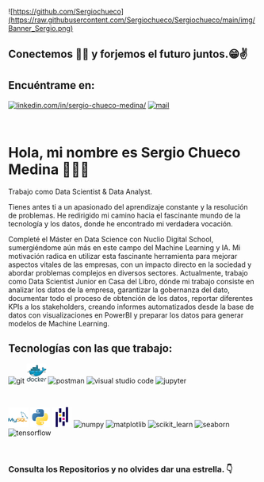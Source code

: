 ![https://github.com/Sergiochueco](https://raw.githubusercontent.com/Sergiochueco/Sergiochueco/main/img/Banner_Sergio.png)

## Conectemos 👨‍💻 y forjemos el futuro juntos.😁✌
## Encuéntrame en:

<p align="left">
    <div>
    <a href="https://www.linkedin.com/in/sergio-chueco-medina/" target="blank"><img align="center" src="https://www.vectorlogo.zone/logos/linkedin/linkedin-icon.svg" alt="linkedin.com/in/sergio-chueco-medina/" height="30" width="40" /></a> 
    <a href="mailto:sergiochuecomedina@gmail.com?Subject=Hola%20Sergio%20nos%20gustaría%20conocerte" target="blank"><img align="center" src="https://www.vectorlogo.zone/logos/gmail/gmail-icon.svg" height="35" width="35px" alt="mail"></a> 
    <div/>
</p>
<br>

# Hola, mi nombre es Sergio Chueco Medina 👋👨‍💻

Trabajo como Data Scientist & Data Analyst.

Tienes antes ti a un apasionado del aprendizaje constante y la resolución de problemas. He redirigido mi camino hacia el fascinante mundo de la tecnología y los datos, donde he encontrado mi verdadera vocación.

Completé el Máster en Data Science con Nuclio Digital School, sumergiéndome aún más en este campo del Machine Learning y IA. Mi motivación radica en utilizar esta fascinante herramienta para mejorar aspectos vitales de las empresas, con un impacto directo en la sociedad y abordar problemas complejos en diversos sectores. Actualmente, trabajo como Data Scientist Junior en Casa del Libro, dónde mi trabajo consiste en analizar los datos de la empresa, garantizar la gobernanza del dato, documentar todo el proceso de obtención de los datos, reportar diferentes KPIs a los stakeholders, creando informes automatizados desde la base de datos con visualizaciones en PowerBI y preparar los datos para generar modelos de Machine Learning.


## Tecnologías con las que trabajo:


<p align="left">
    <img src="https://www.vectorlogo.zone/logos/git-scm/git-scm-icon.svg" alt="git" width="40" height="40" />
    <img src="https://raw.githubusercontent.com/devicons/devicon/master/icons/docker/docker-original-wordmark.svg" alt="docker" width="40" height="40" /> 
    <img src="https://www.vectorlogo.zone/logos/getpostman/getpostman-icon.svg" alt="postman" width="40" height="40" />
    <img src="https://www.vectorlogo.zone/logos/visualstudio_code/visualstudio_code-ar21.svg" alt="visual studio code" width="90" height="40" />
    <img src="https://www.vectorlogo.zone/logos/jupyter/jupyter-ar21.svg" alt="jupyter" width="90" height="40" />
</p>

<br> 

<p align="left"> 
    <img src="https://raw.githubusercontent.com/devicons/devicon/master/icons/mysql/mysql-original-wordmark.svg" alt="mysql" width="40" height="40"/> 
    <img src="https://raw.githubusercontent.com/devicons/devicon/master/icons/python/python-original.svg" alt="python" width="40" height="40"/> 
    <img src="https://raw.githubusercontent.com/devicons/devicon/2ae2a900d2f041da66e950e4d48052658d850630/icons/pandas/pandas-original.svg" alt="pandas" width="40" height="40"/> 
    <img src="https://upload.wikimedia.org/wikipedia/commons/6/67/Numpy-svgrepo-com.svg?uselang=es" alt="numpy" width="40" height="40"/>
    <img src="https://matplotlib.org/_static/logo2.svg" alt="matplotlib" width="90" height="40"/> 
    <img src="https://upload.wikimedia.org/wikipedia/commons/0/05/Scikit_learn_logo_small.svg" alt="scikit_learn" width="60" height="40"/>
    <img src="https://seaborn.pydata.org/_images/logo-mark-lightbg.svg" alt="seaborn" width="40" height="40"/> 
    <img src="https://www.vectorlogo.zone/logos/tensorflow/tensorflow-icon.svg" alt="tensorflow" width="40" height="40"/>
</p>

<br>

### Consulta los Repositorios y no olvides dar una estrella. 👇



